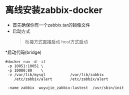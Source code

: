 # 离线安装zabbix-docker
 * 首先确保你有一个zabbix.tar的镜像文件 
 * 启动方式
      >桥接方式直接启动
      >host方式启动
      
    
  *启动代码(bridge)
  ```
  #docker run -d -it   
   -p 10051:10051 \
   -p 10080:80    \
   -v /var/lib/mysql           /var/lib/zabbix
      /etc/zabbix/alert        /etc/zabbix/alert
      
   -name zabbix  wuyujie_zabbix:lastest  /usr/sbin/init 
  ```
  
  
